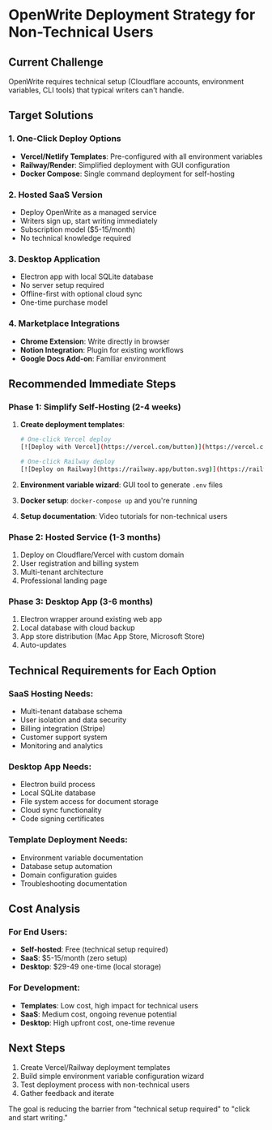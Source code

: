 # OpenWrite Deployment Strategy for Non-Technical Users

## Current Challenge
OpenWrite requires technical setup (Cloudflare accounts, environment variables, CLI tools) that typical writers can't handle.

## Target Solutions

### 1. One-Click Deploy Options
- **Vercel/Netlify Templates**: Pre-configured with all environment variables
- **Railway/Render**: Simplified deployment with GUI configuration
- **Docker Compose**: Single command deployment for self-hosting

### 2. Hosted SaaS Version
- Deploy OpenWrite as a managed service
- Writers sign up, start writing immediately
- Subscription model ($5-15/month)
- No technical knowledge required

### 3. Desktop Application
- Electron app with local SQLite database
- No server setup required
- Offline-first with optional cloud sync
- One-time purchase model

### 4. Marketplace Integrations
- **Chrome Extension**: Write directly in browser
- **Notion Integration**: Plugin for existing workflows
- **Google Docs Add-on**: Familiar environment

## Recommended Immediate Steps

### Phase 1: Simplify Self-Hosting (2-4 weeks)
1. **Create deployment templates**:
   ```bash
   # One-click Vercel deploy
   [![Deploy with Vercel](https://vercel.com/button)](https://vercel.com/new/clone?repository-url=https://github.com/your-org/openwrite)
   
   # One-click Railway deploy  
   [![Deploy on Railway](https://railway.app/button.svg)](https://railway.app/new/template/openwrite)
   ```

2. **Environment variable wizard**: GUI tool to generate `.env` files
3. **Docker setup**: `docker-compose up` and you're running
4. **Setup documentation**: Video tutorials for non-technical users

### Phase 2: Hosted Service (1-3 months)
1. Deploy on Cloudflare/Vercel with custom domain
2. User registration and billing system
3. Multi-tenant architecture
4. Professional landing page

### Phase 3: Desktop App (3-6 months)
1. Electron wrapper around existing web app
2. Local database with cloud backup
3. App store distribution (Mac App Store, Microsoft Store)
4. Auto-updates

## Technical Requirements for Each Option

### SaaS Hosting Needs:
- Multi-tenant database schema
- User isolation and data security
- Billing integration (Stripe)
- Customer support system
- Monitoring and analytics

### Desktop App Needs:
- Electron build process
- Local SQLite database
- File system access for document storage
- Cloud sync functionality
- Code signing certificates

### Template Deployment Needs:
- Environment variable documentation
- Database setup automation
- Domain configuration guides
- Troubleshooting documentation

## Cost Analysis

### For End Users:
- **Self-hosted**: Free (technical setup required)
- **SaaS**: $5-15/month (zero setup)
- **Desktop**: $29-49 one-time (local storage)

### For Development:
- **Templates**: Low cost, high impact for technical users
- **SaaS**: Medium cost, ongoing revenue potential
- **Desktop**: High upfront cost, one-time revenue

## Next Steps
1. Create Vercel/Railway deployment templates
2. Build simple environment variable configuration wizard
3. Test deployment process with non-technical users
4. Gather feedback and iterate

The goal is reducing the barrier from "technical setup required" to "click and start writing."